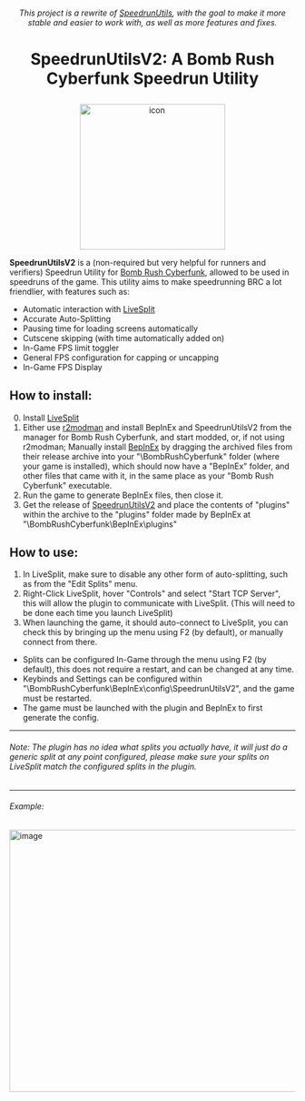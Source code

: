 ###### <p align="center">This project is a rewrite of [SpeedrunUtils](https://github.com/Loomeh/SpeedrunUtils), with the goal to make it more stable and easier to work with, as well as more features and fixes.</p>

# <p align="center">SpeedrunUtilsV2: A Bomb Rush Cyberfunk Speedrun Utility</p>

<p align="center"><img width="256" height="256" alt="icon" src="https://github.com/user-attachments/assets/fd45c165-e6db-433e-93b1-8e4ba32f0c4f" /></p>

**SpeedrunUtilsV2** is a (non-required but very helpful for runners and verifiers) Speedrun Utility for [Bomb Rush Cyberfunk](https://store.steampowered.com/app/1353230/Bomb_Rush_Cyberfunk/), allowed to be used in speedruns of the game.
This utility aims to make speedrunning BRC a lot friendlier, with features such as:
- Automatic interaction with [LiveSplit](https://livesplit.org/)
- Accurate Auto-Splitting
- Pausing time for loading screens automatically
- Cutscene skipping (with time automatically added on)
- In-Game FPS limit toggler
- General FPS configuration for capping or uncapping
- In-Game FPS Display

## How to install:
0. Install [LiveSplit](https://livesplit.org/)
1. Either use [r2modman](https://thunderstore.io/c/bomb-rush-cyberfunk/p/ebkr/r2modman/) and install BepInEx and SpeedrunUtilsV2 from the manager for Bomb Rush Cyberfunk, and start modded, or, if not using r2modman; Manually install [BepInEx](https://github.com/BepInEx/BepInEx/releases) by dragging the archived files from their release archive into your "\BombRushCyberfunk" folder (where your game is installed), which should now have a "BepInEx" folder, and other files that came with it, in the same place as your "Bomb Rush Cyberfunk" executable.
2. Run the game to generate BepInEx files, then close it.
3. Get the release of [SpeedrunUtilsV2](https://github.com/Ninja-Cookie/SpeedrunUtilsV2/releases) and place the contents of "plugins" within the archive to the "plugins" folder made by BepInEx at "\BombRushCyberfunk\BepInEx\plugins"

## How to use:
1. In LiveSplit, make sure to disable any other form of auto-splitting, such as from the "Edit Splits" menu.
2. Right-Click LiveSplit, hover "Controls" and select "Start TCP Server", this will allow the plugin to communicate with LiveSplit. (This will need to be done each time you launch LiveSplit)
3. When launching the game, it should auto-connect to LiveSplit, you can check this by bringing up the menu using F2 (by default), or manually connect from there.

- Splits can be configured In-Game through the menu using F2 (by default), this does not require a restart, and can be changed at any time.
- Keybinds and Settings can be configured within "\BombRushCyberfunk\BepInEx\config\SpeedrunUtilsV2", and the game must be restarted.
- The game must be launched with the plugin and BepInEx to first generate the config.

---

###### Note: The plugin has no idea what splits you actually have, it will just do a generic split at any point configured, please make sure your splits on LiveSplit match the configured splits in the plugin.

---

###### Example:
<img width="542" height="461" alt="image" src="https://github.com/user-attachments/assets/970b96fe-30d2-45c0-a218-d5a1708805bd" />
